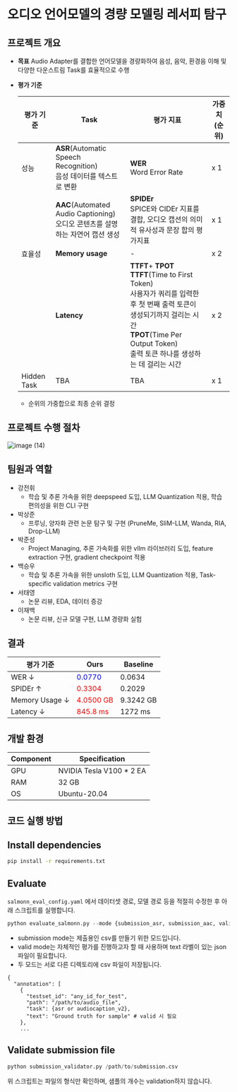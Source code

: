 # 오디오 언어모델의 경량 모델링 레서피 탐구

## 프로젝트 개요

- **목표**
Audio Adapter를 결합한 언어모델을 경량화하여 음성, 음악, 환경음 이해 및 다양한 다운스트림 Task를 효율적으로 수행
- **평가 기준**
    
    
    | 평가 기준 | Task | 평가 지표 | 가중치(순위) |
    | --- | --- | --- | --- |
    | 성능 | **ASR**(Automatic Speech Recognition) <br>음성 데이터를 텍스트로 변환 | **WER** <br> Word Error Rate | x 1 |
    |  | **AAC**(Automated Audio Captioning)    <br> 오디오 콘텐츠를 설명하는 자연어 캡션 생성 | **SPIDEr**    <br> SPICE와 CIDEr 지표를 결합, 오디오 캡션의 의미적 유사성과 문장 합의 평가지표 | x 1 |
    | 효율성 | **Memory usage** | - | x 2 |
    |  | **Latency** | **TTFT**+ **TPOT**    <br> **TTFT**(Time to First Token) <br>사용자가 쿼리를 입력한 후 첫 번째 출력 토큰이 생성되기까지 걸리는 시간 <br> **TPOT**(Time Per Output Token) <br>출력 토큰 하나를 생성하는 데 걸리는 시간 | x 2 |
    | Hidden Task | TBA | TBA | x 1 |
    - 순위의 가중합으로 최종 순위 결정

## 프로젝트 수행 절차

![image (14)](https://github.com/user-attachments/assets/5e86f71c-819d-451e-8b8f-45bff9476ca8)

## 팀원과 역할


- 강전휘
    - 학습 및 추론 가속을 위한 deepspeed 도입, LLM Quantization 적용, 학습 편의성을 위한 CLI 구현
- 박상준
    - 프루닝, 양자화 관련 논문 탐구 및 구현 (PruneMe, SliM-LLM, Wanda, RIA, Drop-LLM)
- 박준성
    - Project Managing, 추론 가속화를 위한 vllm 라이브러리 도입, feature extraction 구현, gradient checkpoint 적용
- 백승우
    - 학습 및 추론 가속을 위한 unsloth 도입, LLM Quantization 적용, Task-specific validation metrics 구현
- 서태영
    - 논문 리뷰, EDA, 데이터 증강
- 이재백
    - 논문 리뷰, 신규 모델 구현, LLM 경량화 실험

## 결과

| 평가 기준 | Ours | Baseline |
| --- | --- | --- |
| WER ↓ | <span style="color:blue"> 0.0770 </span>| 0.0634 |
| SPIDEr ↑ | <span style="color:red"> 0.3304 </span>| 0.2029 |
| Memory Usage ↓ | <span style="color:red"> 4.0500 GB </span>| 9.3242 GB |
| Latency ↓ | <span style="color:red"> 845.8 ms </span>| 1272 ms |

## 개발 환경

| Component | Specification |
| --- | --- |
| GPU | NVIDIA Tesla V100 * 2 EA |
| RAM | 32 GB |
| OS | Ubuntu-20.04 |

## 코드 실행 방법

## Install dependencies

```bash
pip install -r requirements.txt

```

## Evaluate

`salmonn_eval_config.yaml` 에서 데이터셋 경로, 모델 경로 등을 적절히 수정한 후 아래 스크립트를 실행합니다.

```python
python evaluate_salmonn.py --mode {submission_asr, submission_aac, valid_asr, valid_aac}

```

- submission mode는 제출용인 csv를 만들기 위한 모드입니다.
- valid mode는 자체적인 평가를 진행하고자 할 때 사용하며 text 라벨이 있는 json 파일이 필요합니다.
- 두 모드는 서로 다른 디렉토리에 csv 파일이 저장됩니다.

```
{
  "annotation": [
    {
      "testset_id": "any_id_for_test",
      "path": "/path/to/audio_file",
      "task": {asr or audiocaption_v2},
      "text": "Ground truth for sample" # valid 시 필요
    },
    ...

```

## Validate submission file

```python
python submission_validator.py /path/to/submission.csv

```

위 스크립트는 파일의 형식만 확인하며, 샘플의 개수는 validation하지 않습니다.

